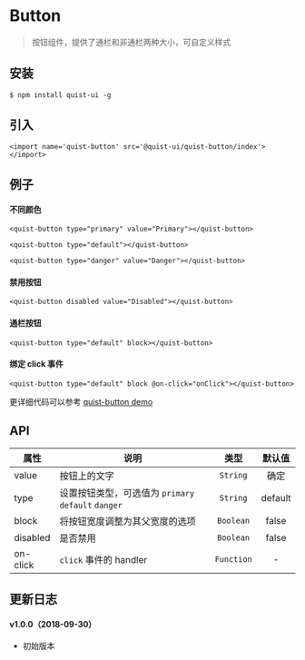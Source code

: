 # Button

> 按钮组件，提供了通栏和非通栏两种大小，可自定义样式


## 安装

```
$ npm install quist-ui -g
```

## 引入
```ux
<import name='quist-button' src='@quist-ui/quist-button/index'></import>
```

## 例子

#### 不同颜色

```ux
<quist-button type="primary" value="Primary"></quist-button>

<quist-button type="default"></quist-button>

<quist-button type="danger" value="Danger"></quist-button>
```

#### 禁用按钮

```ux
<quist-button disabled value="Disabled"></quist-button>
```

#### 通栏按钮

```ux
<quist-button type="default" block></quist-button>
```

#### 绑定 click 事件

```ux
<quist-button type="default" block @on-click="onClick"></quist-button>
```

更详细代码可以参考 [quist-button demo](https://github.com/JDsecretFE/quist-ui/tree/master/src/Button/index.ux)

## API 

| 属性 | 说明 | 类型 | 默认值 |
|-------------|------------|:--------:|:-----:|
| value | 按钮上的文字 | `String` | 确定 |
| type | 设置按钮类型，可选值为 `primary` `default` `danger` | `String` | default |
| block | 将按钮宽度调整为其父宽度的选项 | `Boolean` | false |
| disabled | 是否禁用 | `Boolean` | false |
| on-click | `click` 事件的 handler | `Function` | - |


## 更新日志

#### v1.0.0（2018-09-30）
* 初始版本
